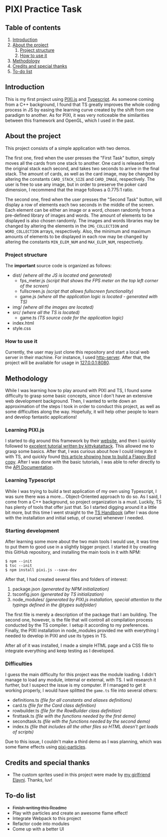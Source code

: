 # PIXI Practice Task

## Table of contents
1. [Introduction](#intro)
2. [About the project](#about)
    1. [Project structure](#project)
    2. [How to use it](#howto)
3. [Methodology](#methodology)
4. [Credits and special thanks](#credits)
5. [To-do list](#todo)

<a id="introduction"></a>
## Introduction
This is my first project using [PIXI.js](http://www.pixijs.com) and [Typescript](https://www.typescriptlang.org). As someone coming from a C++ background, I found that TS greatly improves the whole coding process in JS by easing the learning curve created by the shift from one paradigm to another. As for PIXI, it was very noticeable the similarities between this framework and OpenGL, which I used in the past.

<a id="about"></a>
## About the project
This project consists of a simple application with two demos.

The first one, fired when the user presses the "First Task" button, simply moves all the cards from one stack to another. One card is released from the original stack each second, and takes two seconds to arrive in the final stack. The amount of cards, as well as the card image, may be changed by altering the constants `CARD_STACK_SIZE` and `CARD_IMAGE`, respectively. The user is free to use any image, but in order to preserve the poker card dimension, I recommend that the image follows a 0.775:1 ratio.

The second one, fired when the user presses the "Second Task" button, will display a row of elements each two seconds in the middle of the screen. Each element can be either an image or a word, chosen randomly from a pre-defined library of images and words. The amount of elements to be displayed is also chosen randomly. The images and words libraries may be changed by altering the elements in the `IMG_COLLECTION` and `WORD_COLLECTION` arrays, respectively. Also, the minimum and maximum amounts of elements to be displayed in each row may be changed by altering the constants `MIN_ELEM_NUM` and `MAX_ELEM_NUM`, respectively.

<a id="project"></a>
### Project structure
The **important** source code is organized as follows:
* dist/ _(where all the JS is located and generated)_
    * fps_meter.js _(script that shows the FPS meter on the top left corner of the screen)_
    * fullscreen.js _(script that allows fullscreen functionality)_
    * game.js _(where all the application logic is located - generated with TS)_
* img/ _(where all the images are located)_
* src/ _(where all the TS is located)_
    * game.ts _(TS source code for the application logic)_
* index.html
* style.css

<a id="howto"></a>
### How to use it
Currently, the user may just clone this repository and start a local web server in their machine. For instance, I used [http-server](https://www.npmjs.com/package/http-server). After that, the project will be available for usage in [127.0.0.1:8080](127.0.0.1:8080).

<a id="methodology"></a>
## Methodology
While I was learning how to play around with PIXI and TS, I found some difficulty to grasp some basic concepts, since I don't have an extensive web development background. Then, I wanted to write down an approximation of the steps I took in order to conduct this project, as well as some difficulties along the way. Hopefully, it will help other people to learn and develop fantastic applications!

### Learning PIXI.js
I started to dig around this framework by their [website](http://www.pixijs.com), and then I quickly followed to [excelent tutorial written by kittykatattack](https://github.com/kittykatattack/learningPixi). This allowed me to grasp some basics. After that, I was curious about how I could integrate it with TS, and quickly found [this article showing how to build a Flappy Bird copy](https://medium.com/@davidguandev/build-a-flappy-bird-copy-with-typescript-pixi-js-890f5a07931e). After I was done with the basic tutorials, I was able to refer directly to the [API Documentation](http://pixijs.download/dev/docs/index.html).

### Learning Typescript
While I was trying to build a test application of my own using Typescript, I was sure there was a more... Object-Oriented approach to do so. As I said, I come from a C++ background, so project organization is a must. Luckily, TS has plenty of tools that offer just that. So I started digging around it a little bit more, but this time I went straight to the [TS Handbook](https://www.typescriptlang.org/docs/handbook/basic-types.html) (after I was done with the installation and initial setup, of course) whenever I needed.

### Starting development
After learning some more about the two main tools I would use, it was time to put them to good use in a slightly bigger project. I started it by creating this GitHub repository, and installing the main tools in it with NPM:
```
$ npm --init
$ tsc --init
$ npm install pixi.js --save-dev
```

After that, I had created several files and folders of interest:
1. package.json _(generated by NPM initialization)_
2. tsconfig.json _(generated by TS initialization)_
3. node_modules/ _(generated by PIXI.js installation, special attention to the typings defined in the @types subfolder)_

The first file is merely a description of the package that I am building. The second one, however, is the file that will controll all compilation process conducted by the TS compiler. I setup it according to my preferences. Finally, the PIXI installation in node_modules provided me with everything I needed to develop in PIXI and use its types in TS.

After all of it was installed, I made a simple HTML page and a CSS file to integrate everything and keep testing as I developed.

### Difficulties
I guess the main difficulty for this project was the module loading. I didn't manage to load any module, internal or external, with TS. I will research it further, but I suspect the issue is my computer. If I managed to get it working properly, I would have splitted the `game.ts` file into several others:

* definitions.ts _(file for all constants and aliases definitions)_
* card.ts _(file for the Card class definition)_
* rowbuilder.ts _(file for the RowBuilder class definition)_
* firsttask.ts _(file with the functions needed by the first demo)_
* secondtask.ts _(file with the functions needed by the second demo)_
* index.ts _(file that includes all the other files so HTML doesn't get loads of scripts)_

Due to this issue, I couldn't make a third demo as I was planning, which was some flame effects using [pixi-particles](https://github.com/pixijs/pixi-particles).

<a id="credits"></a>
## Credits and special thanks
* The custom sprites used in this project were made by [my girlfriend Elayni](https://github.com/elayni). Thanks, luv!

<a id="todo"></a>
## To-do list

* ~~Finish writing this Readme~~
* Play with particles and create an awesome flame effect!
* Integrate Webpack to this project
* Refactor code into modules
* Come up with a better UI

